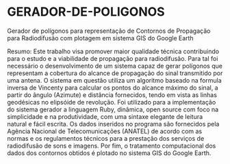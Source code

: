 GERADOR-DE-POLIGONOS
====================

Gerador de polígonos para representação de Contornos de Propagação para Radiodifusão com plotagem em sistema GIS do Google Earth
   
Resumo: Este trabalho visa promover maior qualidade técnica contribuindo para o estudo e a viabilidade de propagação para radiodifusão. Para tal foi necessário o desenvolvimento de um sistema capaz de gerar polígonos que representam a cobertura do alcance de propagação do sinal transmitido por uma antena. O sistema em questão utiliza um algoritmo baseado na formula inversa de Vincenty para calcular os pontos do alcance máximo do sinal, a partir do ângulo (Azimute) e distância fornecidos, tendo em vista as linhas geodésicas no elipsóide de revolução. Foi utilizado para a implementação do sistema gerador a linguagem Ruby, dinâmica, open source com foco na simplicidade e na produtividade, com uma sintaxe elegante de leitura natural e fácil escrita. Os dados inseridos no programa são fornecidos pela Agência Nacional de Telecomunicações (ANATEL) de acordo com as normas e os regulamentos técnicos para a prestação dos serviços de radiodifusão de sons e imagens. Por fim, o tratamento computacional dos dados dos contornos 
obtidos é plotado no sistema GIS do Google Earth.
